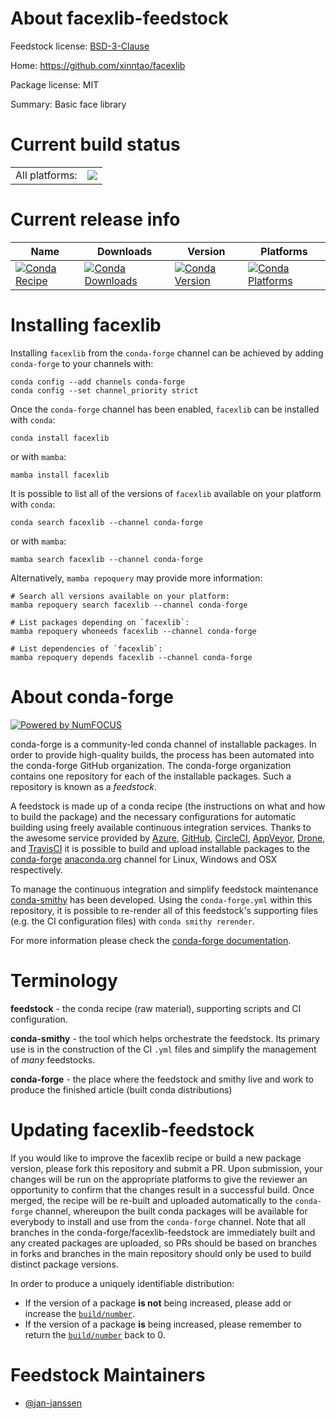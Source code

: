 About facexlib-feedstock
========================

Feedstock license: [BSD-3-Clause](https://github.com/conda-forge/facexlib-feedstock/blob/main/LICENSE.txt)

Home: https://github.com/xinntao/facexlib

Package license: MIT

Summary: Basic face library

Current build status
====================


<table><tr><td>All platforms:</td>
    <td>
      <a href="https://dev.azure.com/conda-forge/feedstock-builds/_build/latest?definitionId=18537&branchName=main">
        <img src="https://dev.azure.com/conda-forge/feedstock-builds/_apis/build/status/facexlib-feedstock?branchName=main">
      </a>
    </td>
  </tr>
</table>

Current release info
====================

| Name | Downloads | Version | Platforms |
| --- | --- | --- | --- |
| [![Conda Recipe](https://img.shields.io/badge/recipe-facexlib-green.svg)](https://anaconda.org/conda-forge/facexlib) | [![Conda Downloads](https://img.shields.io/conda/dn/conda-forge/facexlib.svg)](https://anaconda.org/conda-forge/facexlib) | [![Conda Version](https://img.shields.io/conda/vn/conda-forge/facexlib.svg)](https://anaconda.org/conda-forge/facexlib) | [![Conda Platforms](https://img.shields.io/conda/pn/conda-forge/facexlib.svg)](https://anaconda.org/conda-forge/facexlib) |

Installing facexlib
===================

Installing `facexlib` from the `conda-forge` channel can be achieved by adding `conda-forge` to your channels with:

```
conda config --add channels conda-forge
conda config --set channel_priority strict
```

Once the `conda-forge` channel has been enabled, `facexlib` can be installed with `conda`:

```
conda install facexlib
```

or with `mamba`:

```
mamba install facexlib
```

It is possible to list all of the versions of `facexlib` available on your platform with `conda`:

```
conda search facexlib --channel conda-forge
```

or with `mamba`:

```
mamba search facexlib --channel conda-forge
```

Alternatively, `mamba repoquery` may provide more information:

```
# Search all versions available on your platform:
mamba repoquery search facexlib --channel conda-forge

# List packages depending on `facexlib`:
mamba repoquery whoneeds facexlib --channel conda-forge

# List dependencies of `facexlib`:
mamba repoquery depends facexlib --channel conda-forge
```


About conda-forge
=================

[![Powered by
NumFOCUS](https://img.shields.io/badge/powered%20by-NumFOCUS-orange.svg?style=flat&colorA=E1523D&colorB=007D8A)](https://numfocus.org)

conda-forge is a community-led conda channel of installable packages.
In order to provide high-quality builds, the process has been automated into the
conda-forge GitHub organization. The conda-forge organization contains one repository
for each of the installable packages. Such a repository is known as a *feedstock*.

A feedstock is made up of a conda recipe (the instructions on what and how to build
the package) and the necessary configurations for automatic building using freely
available continuous integration services. Thanks to the awesome service provided by
[Azure](https://azure.microsoft.com/en-us/services/devops/), [GitHub](https://github.com/),
[CircleCI](https://circleci.com/), [AppVeyor](https://www.appveyor.com/),
[Drone](https://cloud.drone.io/welcome), and [TravisCI](https://travis-ci.com/)
it is possible to build and upload installable packages to the
[conda-forge](https://anaconda.org/conda-forge) [anaconda.org](https://anaconda.org/)
channel for Linux, Windows and OSX respectively.

To manage the continuous integration and simplify feedstock maintenance
[conda-smithy](https://github.com/conda-forge/conda-smithy) has been developed.
Using the ``conda-forge.yml`` within this repository, it is possible to re-render all of
this feedstock's supporting files (e.g. the CI configuration files) with ``conda smithy rerender``.

For more information please check the [conda-forge documentation](https://conda-forge.org/docs/).

Terminology
===========

**feedstock** - the conda recipe (raw material), supporting scripts and CI configuration.

**conda-smithy** - the tool which helps orchestrate the feedstock.
                   Its primary use is in the construction of the CI ``.yml`` files
                   and simplify the management of *many* feedstocks.

**conda-forge** - the place where the feedstock and smithy live and work to
                  produce the finished article (built conda distributions)


Updating facexlib-feedstock
===========================

If you would like to improve the facexlib recipe or build a new
package version, please fork this repository and submit a PR. Upon submission,
your changes will be run on the appropriate platforms to give the reviewer an
opportunity to confirm that the changes result in a successful build. Once
merged, the recipe will be re-built and uploaded automatically to the
`conda-forge` channel, whereupon the built conda packages will be available for
everybody to install and use from the `conda-forge` channel.
Note that all branches in the conda-forge/facexlib-feedstock are
immediately built and any created packages are uploaded, so PRs should be based
on branches in forks and branches in the main repository should only be used to
build distinct package versions.

In order to produce a uniquely identifiable distribution:
 * If the version of a package **is not** being increased, please add or increase
   the [``build/number``](https://docs.conda.io/projects/conda-build/en/latest/resources/define-metadata.html#build-number-and-string).
 * If the version of a package **is** being increased, please remember to return
   the [``build/number``](https://docs.conda.io/projects/conda-build/en/latest/resources/define-metadata.html#build-number-and-string)
   back to 0.

Feedstock Maintainers
=====================

* [@jan-janssen](https://github.com/jan-janssen/)


